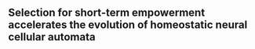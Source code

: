 ## Selection for short-term empowerment accelerates the evolution of homeostatic neural cellular automata

